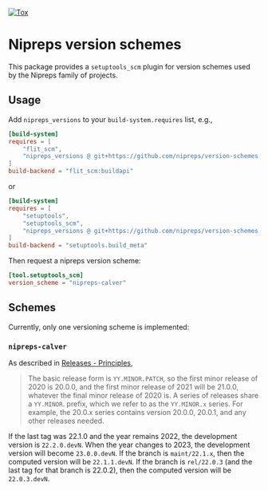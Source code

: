 [![Tox](https://github.com/nipreps/version-schemes/actions/workflows/tox.yml/badge.svg)](https://github.com/nipreps/version-schemes/actions/workflows/tox.yml)

# Nipreps version schemes

This package provides a `setuptools_scm` plugin for version schemes used
by the Nipreps family of projects.

## Usage

Add `nipreps_versions` to your `build-system.requires` list, e.g.,

```TOML
[build-system]
requires = [
    "flit_scm",
    "nipreps_versions @ git+https://github.com/nipreps/version-schemes.git"
]
build-backend = "flit_scm:buildapi"
```

or

```TOML
[build-system]
requires = [
    "setuptools",
    "setuptools_scm",
    "nipreps_versions @ git+https://github.com/nipreps/version-schemes.git"
]
build-backend = "setuptools.build_meta"
```

Then request a nipreps version scheme:

```TOML
[tool.setuptools_scm]
version_scheme = "nipreps-calver"
```

## Schemes

Currently, only one versioning scheme is implemented:

### `nipreps-calver`

As described in [Releases - Principles](https://www.nipreps.org/devs/releases/#principles),

> The basic release form is `YY.MINOR.PATCH`, so the first minor release of 2020 is 20.0.0, and the first minor release of 2021 will be 21.0.0, whatever the final minor release of 2020 is. A series of releases share a `YY.MINOR`. prefix, which we refer to as the `YY.MINOR.x` series. For example, the 20.0.x series contains version 20.0.0, 20.0.1, and any other releases needed.

If the last tag was 22.1.0 and the year remains 2022, the development version is
`22.2.0.devN`. When the year changes to 2023, the development version will become
`23.0.0.devN`.
If the branch is `maint/22.1.x`, then the computed version will be `22.1.1.devN`.
If the branch is `rel/22.0.3` (and the last tag for that branch is 22.0.2), then
the computed version will be `22.0.3.devN`.
